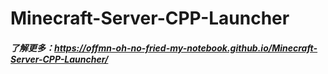 # Minecraft-Server-CPP-Launcher
##### 了解更多：https://offmn-oh-no-fried-my-notebook.github.io/Minecraft-Server-CPP-Launcher/
